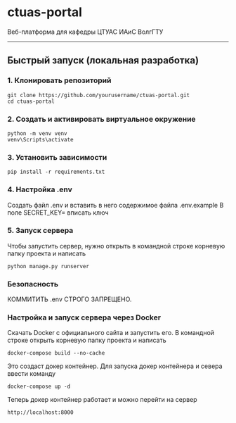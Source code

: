 # ctuas-portal

Веб-платформа для кафедры ЦТУАС ИАиС ВолгГТУ

---

## Быстрый запуск (локальная разработка)

### 1. Клонировать репозиторий

```
git clone https://github.com/yourusername/ctuas-portal.git
cd ctuas-portal
``` 
### 2. Создать и активировать виртуальное окружение
```
python -m venv venv
venv\Scripts\activate
```
### 3. Установить зависимости
```
pip install -r requirements.txt
```
### 4. Настройка .env
Создать файл .env и вставить в него содержимое файла .env.example
В поле SECRET_KEY= вписать ключ

### 5. Запуск сервера
Чтобы запустить сервер, нужно открыть в командной строке корневую папку проекта и написать
```
python manage.py runserver
```

### Безопасность
КОММИТИТЬ .env СТРОГО ЗАПРЕЩЕНО.


### Настройка и запуск сервера через Docker
Скачать Docker с официального сайта и запустить его.
В командной строке открыть корневую папку проекта и написать
```
docker-compose build --no-cache
```

Это создаст докер контейнер.
Для запуска докер контейнера и севера ввести команду
```
docker-compose up -d
```

Теперь докер контейнер работает и можно перейти на сервер
```
http://localhost:8000
```